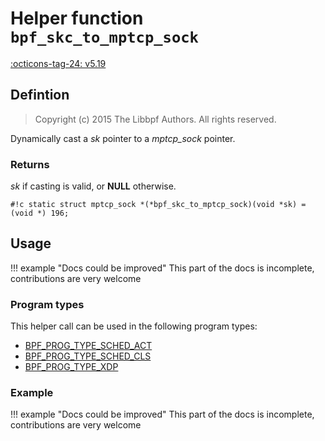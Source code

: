 # Helper function `bpf_skc_to_mptcp_sock`

<!-- [FEATURE_TAG](bpf_skc_to_mptcp_sock) -->
[:octicons-tag-24: v5.19](https://github.com/torvalds/linux/commit/3bc253c2e652cf5f12cd8c00d80d8ec55d67d1a7)
<!-- [/FEATURE_TAG] -->

## Defintion

> Copyright (c) 2015 The Libbpf Authors. All rights reserved.


<!-- [HELPER_FUNC_DEF] -->
Dynamically cast a _sk_ pointer to a _mptcp_sock_ pointer.

### Returns

_sk_ if casting is valid, or **NULL** otherwise.

`#!c static struct mptcp_sock *(*bpf_skc_to_mptcp_sock)(void *sk) = (void *) 196;`
<!-- [/HELPER_FUNC_DEF] -->

## Usage

!!! example "Docs could be improved"
    This part of the docs is incomplete, contributions are very welcome

### Program types

This helper call can be used in the following program types:

<!-- DO NOT EDIT MANUALLY -->
<!-- [HELPER_FUNC_PROG_REF] -->
 * [BPF_PROG_TYPE_SCHED_ACT](../program-type/BPF_PROG_TYPE_SCHED_ACT.md)
 * [BPF_PROG_TYPE_SCHED_CLS](../program-type/BPF_PROG_TYPE_SCHED_CLS.md)
 * [BPF_PROG_TYPE_XDP](../program-type/BPF_PROG_TYPE_XDP.md)
<!-- [/HELPER_FUNC_PROG_REF] -->

### Example

!!! example "Docs could be improved"
    This part of the docs is incomplete, contributions are very welcome
